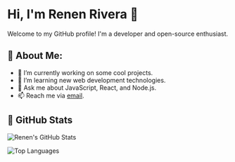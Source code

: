 # Hi, I'm Renen Rivera 👋

Welcome to my GitHub profile! I'm a developer and open-source enthusiast.

## 📘 About Me:
- 🔭 I’m currently working on some cool projects.
- 🌱 I’m learning new web development technologies.
- 💬 Ask me about JavaScript, React, and Node.js.
- 📫 Reach me via [email](mailto:riverarenen02@gmail.com).

## 🌱 GitHub Stats
![Renen's GitHub Stats](https://github-readme-stats.vercel.app/api?username=nen02&show_icons=true&theme=tokyonight)

![Top Languages](https://github-readme-stats.vercel.app/api/top-langs/?username=nen02&layout=compact&theme=tokyonight)
